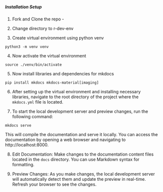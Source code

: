 

##### Installation Setup
1. Fork and Clone the repo - 

2. Change directory to r-dev-env

3. Create virtual environment using python venv
```
python3 -m venv venv
```

4. Now activate the virtual environment 
```
source ./venv/bin/activate
```

5. Now install libraries and dependencies for mkdocs
```
pip install mkdocs mkdocs-material[imaging]
```

6. After setting up the virtual environment and installing necessary libraries, navigate to the root directory of the project where the `mkdocs.yml` file is located.

7. To start the local development server and preview changes, run the following command:
```
mkdocs serve
```
This will compile the documentation and serve it locally. You can access the documentation by opening a web browser and navigating to http://localhost:8000.

8. Edit Documentation: Make changes to the documentation content files located in the `docs` directory. You can use Markdown syntax for formatting.

9. Preview Changes: As you make changes, the local development server will automatically detect them and update the preview in real-time. Refresh your browser to see the changes.

